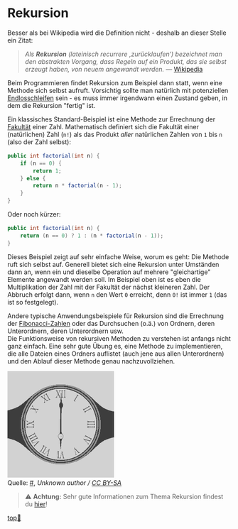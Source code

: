 # Rekursion

Besser als bei Wikipedia wird die Definition nicht - deshalb an dieser Stelle ein Zitat:

> _Als **Rekursion** (lateinisch recurrere ‚zurücklaufen‘) bezeichnet man den abstrakten Vorgang, dass Regeln auf ein Produkt, das sie selbst erzeugt haben, von neuem angewandt werden._ &mdash; [Wikipedia](https://de.wikipedia.org/wiki/Rekursion)

Beim Programmieren findet Rekursion zum Beispiel dann statt, wenn eine Methode sich selbst aufruft. Vorsichtig sollte man natürlich mit potenziellen [Endlosschleifen](https://de.wikipedia.org/wiki/Endlosschleife) sein - es muss immer irgendwann einen Zustand geben, in dem die Rekursion "fertig" ist.

Ein klassisches Standard-Beispiel ist eine Methode zur Errechnung der [Fakultät](https://de.wikipedia.org/wiki/Fakult%C3%A4t_(Mathematik)) einer Zahl. Mathematisch definiert sich die Fakultät einer (natürlichen) Zahl (`n!`) als das Produkt _aller_ natürlichen Zahlen von `1` bis `n` (also der Zahl selbst):

```java
public int factorial(int n) {
    if (n == 0) {
        return 1;
    } else {
        return n * factorial(n - 1);
    }
}
```

Oder noch kürzer:

```java
public int factorial(int n) {
    return (n == 0) ? 1 : (n * factorial(n - 1));
}
```

Dieses Beispiel zeigt auf sehr einfache Weise, worum es geht: Die Methode ruft sich selbst auf. Generell bietet sich eine Rekursion unter Umständen dann an, wenn ein und dieselbe Operation auf mehrere "gleichartige" Elemente angewandt werden soll. Im Beispiel oben ist es eben die Multiplikation der Zahl mit der Fakultät der nächst kleineren Zahl. Der Abbruch erfolgt dann, wenn `n` den Wert `0` erreicht, denn `0!` ist immer `1` (das ist so festgelegt).

Andere typische Anwendungsbeispiele für Rekursion sind die Errechnung der [Fibonacci-Zahlen](https://de.wikipedia.org/wiki/Fibonacci-Folge) oder das Durchsuchen (o.ä.) von Ordnern, deren Unterordnern, deren Unterordnern usw.  
Die Funktionsweise von rekursiven Methoden zu verstehen ist anfangs nicht ganz einfach. Eine sehr gute Übung es, eine Methode zu implementieren, die alle Dateien eines Ordners auflistet (auch jene aus allen Unterordnern) und den Ablauf dieser Methode genau nachzuvollziehen.

![Rekursion](../assets/images/recursion.gif)  
Quelle: [#](https://commons.wikimedia.org/wiki/File:Recursion6.gif), _Unknown author / [CC BY-SA](https://creativecommons.org/licenses/by-sa/4.0)_



> :warning: **Achtung:** Sehr gute Informationen zum Thema Rekursion findest du [hier](Rekursion.md)!



<!-- Dieser Link sollte am Ende der Datei stehen! -->
<a class="top-link" href="#" title="Zum Anfang scrollen!">top:balloon:</a>